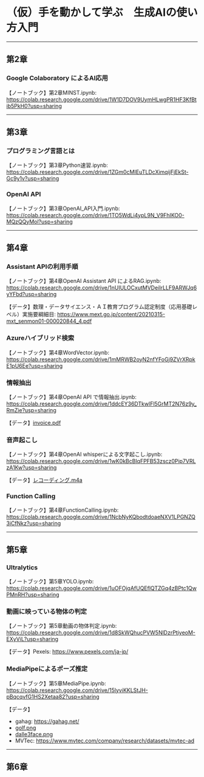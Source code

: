 # （仮）手を動かして学ぶ　生成AIの使い方入門

---

## 第2章

### Google Colaboratory によるAI応用

【ノートブック】第2章MINST.ipynb: <https://colab.research.google.com/drive/1W1D7DOV9UymHLwgPR1HF3KfBtib5PkH0?usp=sharing>

---

## 第3章

### プログラミング言語とは

【ノートブック】第3章Python速習.ipynb: <https://colab.research.google.com/drive/1ZGm0cMIEuTLDcXimqijFjEkSt-Gc9y1v?usp=sharing>

### OpenAI API

【ノートブック】第3章OpenAI_API入門.ipynb: <https://colab.research.google.com/drive/1TO5WdLi4ypL9N_V9FhIKO0-MQzQQyMol?usp=sharing>

---

## 第4章

### Assistant APIの利用手順

【ノートブック】第4章OpenAI Assistant API によるRAG.ipynb: <https://colab.research.google.com/drive/1nUIULOCxutMVDeiIrLLF9ARWJq6yYFbd?usp=sharing>

【データ】数理・データサイエンス・ＡＩ教育プログラム認定制度（応用基礎レベル）実施要綱細目: <https://www.mext.go.jp/content/20210315-mxt_senmon01-000020844_4.pdf>

### Azureハイブリッド検索

【ノートブック】第4章WordVector.ipynb: <https://colab.research.google.com/drive/1mMRWB2oyN2nfYFoGj9ZVrXRpkE1pU6Ee?usp=sharing>

### 情報抽出

【ノートブック】第4章OpenAI API で情報抽出.ipynb: <https://colab.research.google.com/drive/1ddcEY36DTkwlFl5GrMT2N76z9y_RmZie?usp=sharing>

【データ】[invoice.pdf](data/invoice.pdf)

### 音声起こし

【ノートブック】第4章OpenAI whisperによる文字起こし.ipynb: <https://colab.research.google.com/drive/1wK0kBcBlqFPFB53zscz0Pip7VRLzA1Kw?usp=sharing>

【データ】[レコーディング.m4a](data/レコーディング.m4a)

### Function Calling

【ノートブック】第4章FunctionCalling.ipynb: <https://colab.research.google.com/drive/1NcbNyKQbodtdoaeNXV1LPGNZQ3iCfNkz?usp=sharing>

---

## 第5章

### Ultralytics

【ノートブック】第5章YOLO.ipynb: <https://colab.research.google.com/drive/1uOFOjqAfUQEflQTZGq4zBPtc1QwPMnRH?usp=sharing>

### 動画に映っている物体の判定

【ノートブック】第5章動画の物体判定.ipynb: <https://colab.research.google.com/drive/1d8SkWQhucPVW5NlDzrPtiyeoM-EXyViL?usp=sharing>

【データ】Pexels: <https://www.pexels.com/ja-jp/>

### MediaPipeによるポーズ推定

【ノートブック】第5章MediaPipe.ipynb: <https://colab.research.google.com/drive/15lyviKKLStJH-pBqcqvfG1HS2Xetaa82?usp=sharing>

【データ】

- gahag: <https://gahag.net/>
- [golf.png](data/golf.png)
- [dalle3face.png](data/dalle3face.png)
- MVTec: <https://www.mvtec.com/company/research/datasets/mvtec-ad>

---

## 第6章

